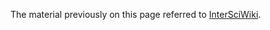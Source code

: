 The material previously on this page referred to [InterSciWiki](http://intersci.ss.uci.edu/wiki/index.php/Inquiry_Driven_Systems).
